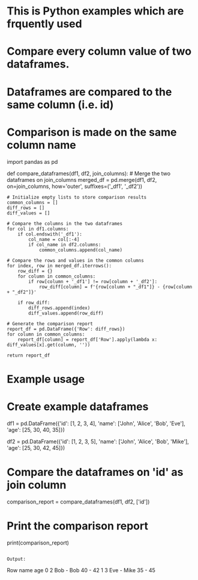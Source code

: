 # This is Python examples which are frquently used


# Compare every column value of two dataframes.
# Dataframes are compared to the same column (i.e. id)
# Comparison is made on the same column name


import pandas as pd

def compare_dataframes(df1, df2, join_columns):
    # Merge the two dataframes on join_columns
    merged_df = pd.merge(df1, df2, on=join_columns, how='outer', suffixes=('_df1', '_df2'))
    
    # Initialize empty lists to store comparison results
    common_columns = []
    diff_rows = []
    diff_values = []
    
    # Compare the columns in the two dataframes
    for col in df1.columns:
        if col.endswith('_df1'):
            col_name = col[:-4]
            if col_name in df2.columns:
                common_columns.append(col_name)
    
    # Compare the rows and values in the common columns
    for index, row in merged_df.iterrows():
        row_diff = {}
        for column in common_columns:
            if row[column + '_df1'] != row[column + '_df2']:
                row_diff[column] = f'{row[column + "_df1"]} - {row[column + "_df2"]}'
        
        if row_diff:
            diff_rows.append(index)
            diff_values.append(row_diff)

    # Generate the comparison report  
    report_df = pd.DataFrame({'Row': diff_rows})
    for column in common_columns:
        report_df[column] = report_df['Row'].apply(lambda x: diff_values[x].get(column, ''))
    
    return report_df

# Example usage

# Create example dataframes
df1 = pd.DataFrame({'id': [1, 2, 3, 4],
                    'name': ['John', 'Alice', 'Bob', 'Eve'],
                    'age': [25, 30, 40, 35]})

df2 = pd.DataFrame({'id': [1, 2, 3, 5],
                    'name': ['John', 'Alice', 'Bob', 'Mike'],
                    'age': [25, 30, 42, 45]})

# Compare the dataframes on 'id' as join column
comparison_report = compare_dataframes(df1, df2, ['id'])

# Print the comparison report
print(comparison_report)
```

Output:
```
   Row           name      age
0    2     Bob - Bob    40 - 42
1    3  Eve - Mike    35 - 45
```
